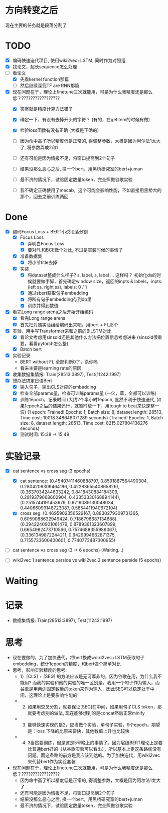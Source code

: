 # 方向转变之后

现在主要的任务就是段落分割了

# TODO

- [X] 编码快速迭代项目, 使用wiki2vec+LSTM, 同时作为对照组
- [X] 找论文，超长sequence怎么处理 
- [ ] 看论文
  - [X] 先看kernel function那篇
  - [ ] 然后继续深究TF are RNN那篇
- [X] 现在问题在于，理论上finetune三次就能用，可是为什么我精度还是那么低？?????????????????
  - [X] 答案就是精度计算方法错了
  - [X] 确定一下，有没有去掉开头的字符？ (有的，在getitem的时候有做)
  - [X] 检验loss函数有没有正确 (大概是正确的)
  - [ ] 因为命中高了所以精度低是正常的, 得调整参数，大概是因为阿尔法1太大了, 将参数弄成2和1
  - [ ] 还有可能是因为情报不足，将窗口提高到2个句子
  - [ ] 结果没那么恶心之后, 换一个bert，用黑桥研究室的bert+juman
  - [ ] 最不济的情况下，试验固定数量token，完全照搬谷歌实验
  - [ ] 我不确定正确使用了mecab，这个可能会影响性能，不如直接用黑桥大的那个，回去之前训练两回


# Done

- [X] 编码Focus Loss + BERT小说段落分割
  - [X] Focus Loss
    - [X] 弄明白Focus Loss
    - [X] 要对FL和BCE做个对比, 不过是实装时候的事情了
  - [X] 准备数据集
    - [X] 将小节title去掉
  - [X] 实装
    - [X] 将dataset整成什么样子? s, label, s, label ... 这样吗？ 初始化ds的时候就要做手脚，首先确定window size，返回的inpts & labels，inpts: (left ss,  right ss), labels: 0 / 1
    - [X] 通过sbert获取句子embedding
    - [X] 将所有句子embedding存到db里
    - [X] 训练并得到数值
- [X] 看完Long range arena之后开始开始编码
  - [X] 看完Long range arena
  - [X] 首先把对照实验组给编码出来吧，用bert + FL那个
- [X] 实验，用手写Transformer来和之前的BiLSTM对比
  - [X] 看论文考虑用sinsoid还是其他什么方法把位置信息考虑进来 (sinsoid很重要，看看pytorch怎么整)
  - [X] Batch bert
- [X] 实验记录 
  - BERT without FL 全部判断0了，杀你吗 
  - 看来主要是learning rate的原因
- [X] 收集数据集情报: Train(28513:3897), Test(11242:1997)
- [X] 想办法搞定日语Bert
  - [X] 输入句子，输出CLS对应的embedding
  - [X] 检查全部params量，检查可训练params量 (一亿，草，全都可以训练)
  - [X] 训练1epoch，记录时间 (大约2个半小时1epoch, 显然不利于快速迭代, 如果1epoch之后的结果还行，就暂时放一下，用tough to beat来快速整一波) (1 epoch: Trained! Epochs: 1, Batch size: 8, dataset length: 28513, Time cost: 10018.348648071289 seconds) (Trained! Epochs: 1, Batch size: 8, dataset length: 28513, Time cost: 8215.027804136276 seconds)
  - [X] 测试时间: 15:38 -> 15:49

# 实验记录

- [X] cat sentence vs cross seg (3 epochs)
  - [X] cat sentence: (0.45407411460888797, 0.8591887564490304, 0.2804206309464196, 0.4228365540865826), (0.3637034244633242, 0.8418430884184309, 0.2919379068602904, 0.43353330168894144), (0.2515744191453679, 0.8719089130048034, 0.44066099148723087, 0.5854411940672104) 
  - [X] cross seg: (0.4695902356529167, 0.8830279309731365, 0.6059088632949424, 0.7186798687134688), (0.3942240901061479, 0.8789361323607899, 0.6654982473710566, 0.7574688355989067), (0.3361349872244211, 0.8429994662871375, 0.7155733600400601, 0.7740773487300955)
- [ ] cat sentence vs cross seg (3 -> 6 epochs) (Waiting...)
- [ ] wiki2vec 1 sentence perside vs wiki2vec 2 sentence perside (5 epochs)


# Waiting


# 记录

* 数据集情报: Train(28513:3897), Test(11242:1997)

# 思考

* 现在要做的，为了加快迭代，将bert换成word2vec+LSTM获取句子embedding，统计1epoch的精度，和bert做个简单对比
* 思考，影响实验精度的思考: 
  - 1）[CLS] + [SEG] 的方法应该是无可厚非的，因为谷歌在用，为什么我不能用? 而我的实验和他的实验的唯一区别是，我用一个句子作为输入，而谷歌是用两边固定数量的token来作为输入，因此SEG可以稳定处于中间，这理论上是要影响性能的
  - 2) 如果用交叉分割，就要保证[SEG]在中间，如果用句子CLS token，那就要考虑别的做法, 现在能够想到的是concat然后正常minify
  - 3) 能够快速实现的是2，应当做个实验，单句子实验，9个epoch。期望是：loss 下降的比原来要快，其他数值上升也比较快
  - 4) 3当然要训练，但是这是5号晚上的事情了。因为层级BERT理论上是要比普通bert好的（从谷歌实验可以看出），所以基本上走这条路线没有问题。而这条路的前方是我应该到达的。为了加快迭代，用wiki2vec来代替bert作为实验套装
* 现在问题在于，理论上finetune三次就能用，可是为什么我精度还是那么低？?????????????????
  - 因为命中高了所以精度低是正常的, 得调整参数，大概是因为阿尔法1太大了
  - 还有可能是因为情报不足，将窗口提高到2个句子
  - 结果没那么恶心之后, 换一个bert，用黑桥研究室的bert+juman
  - 最不济的情况下，试验固定数量token，完全照搬谷歌实验


